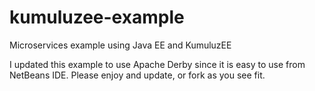 # kumuluzee-example
Microservices example using Java EE and KumuluzEE

I updated this example to use Apache Derby since it is easy to use from NetBeans IDE. Please enjoy and update, or 
fork as you see fit.

